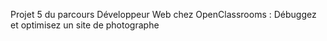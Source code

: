 Projet 5 du parcours Développeur Web chez OpenClassrooms : Débuggez et optimisez un site de photographe
